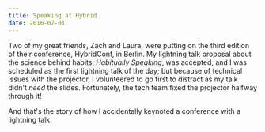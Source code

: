 ```yaml
---
title: Speaking at Hybrid
date: 2016-07-01
---
```


Two of my great friends, Zach and Laura, were putting on the third edition of their conference, HybridConf, in Berlin. My lightning talk proposal about the science behind habits, _Habitually Speaking_, was accepted, and I was scheduled as the first lightning talk of the day; but because of technical issues with the projector, I volunteered to go first to distract as my talk didn't _need_ the slides. Fortunately, the tech team fixed the projector halfway through it!

And that's the story of how I accidentally keynoted a conference with a lightning talk.
